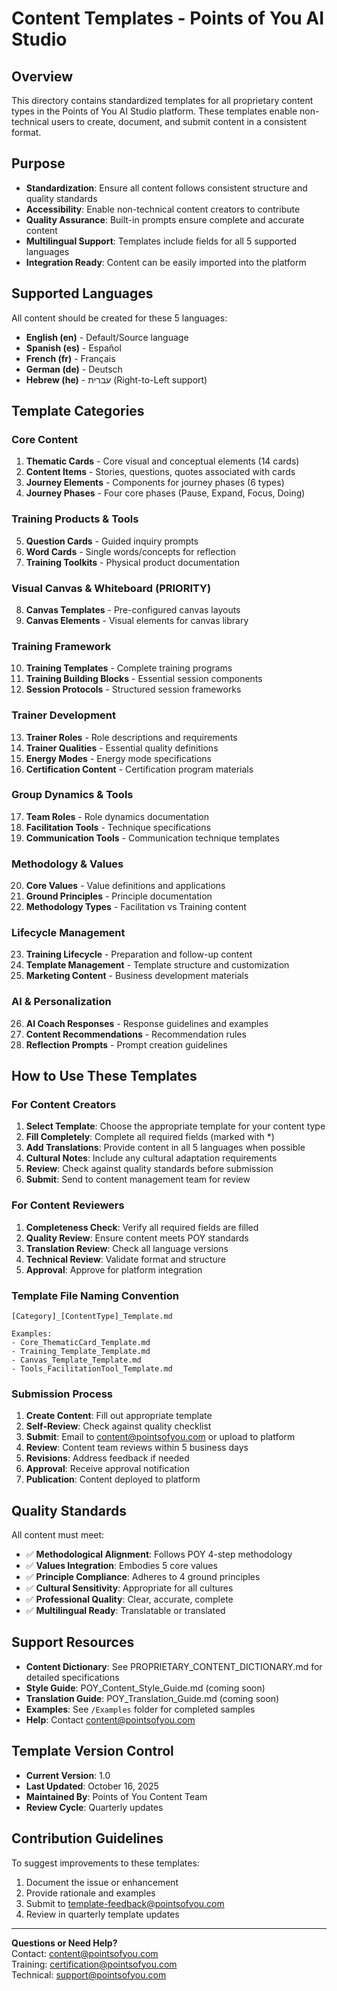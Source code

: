 # Content Templates - Points of You AI Studio

## Overview

This directory contains standardized templates for all proprietary content types in the Points of You AI Studio platform. These templates enable non-technical users to create, document, and submit content in a consistent format.

## Purpose

- **Standardization**: Ensure all content follows consistent structure and quality standards
- **Accessibility**: Enable non-technical content creators to contribute
- **Quality Assurance**: Built-in prompts ensure complete and accurate content
- **Multilingual Support**: Templates include fields for all 5 supported languages
- **Integration Ready**: Content can be easily imported into the platform

## Supported Languages

All content should be created for these 5 languages:
- **English (en)** - Default/Source language
- **Spanish (es)** - Español
- **French (fr)** - Français
- **German (de)** - Deutsch
- **Hebrew (he)** - עברית (Right-to-Left support)

## Template Categories

### Core Content
1. **Thematic Cards** - Core visual and conceptual elements (14 cards)
2. **Content Items** - Stories, questions, quotes associated with cards
3. **Journey Elements** - Components for journey phases (6 types)
4. **Journey Phases** - Four core phases (Pause, Expand, Focus, Doing)

### Training Products & Tools
5. **Question Cards** - Guided inquiry prompts
6. **Word Cards** - Single words/concepts for reflection
7. **Training Toolkits** - Physical product documentation

### Visual Canvas & Whiteboard (PRIORITY)
8. **Canvas Templates** - Pre-configured canvas layouts
9. **Canvas Elements** - Visual elements for canvas library

### Training Framework
10. **Training Templates** - Complete training programs
11. **Training Building Blocks** - Essential session components
12. **Session Protocols** - Structured session frameworks

### Trainer Development
13. **Trainer Roles** - Role descriptions and requirements
14. **Trainer Qualities** - Essential quality definitions
15. **Energy Modes** - Energy mode specifications
16. **Certification Content** - Certification program materials

### Group Dynamics & Tools
17. **Team Roles** - Role dynamics documentation
18. **Facilitation Tools** - Technique specifications
19. **Communication Tools** - Communication technique templates

### Methodology & Values
20. **Core Values** - Value definitions and applications
21. **Ground Principles** - Principle documentation
22. **Methodology Types** - Facilitation vs Training content

### Lifecycle Management
23. **Training Lifecycle** - Preparation and follow-up content
24. **Template Management** - Template structure and customization
25. **Marketing Content** - Business development materials

### AI & Personalization
26. **AI Coach Responses** - Response guidelines and examples
27. **Content Recommendations** - Recommendation rules
28. **Reflection Prompts** - Prompt creation guidelines

## How to Use These Templates

### For Content Creators

1. **Select Template**: Choose the appropriate template for your content type
2. **Fill Completely**: Complete all required fields (marked with *)
3. **Add Translations**: Provide content in all 5 languages when possible
4. **Cultural Notes**: Include any cultural adaptation requirements
5. **Review**: Check against quality standards before submission
6. **Submit**: Send to content management team for review

### For Content Reviewers

1. **Completeness Check**: Verify all required fields are filled
2. **Quality Review**: Ensure content meets POY standards
3. **Translation Review**: Check all language versions
4. **Technical Review**: Validate format and structure
5. **Approval**: Approve for platform integration

### Template File Naming Convention

```
[Category]_[ContentType]_Template.md

Examples:
- Core_ThematicCard_Template.md
- Training_Template_Template.md
- Canvas_Template_Template.md
- Tools_FacilitationTool_Template.md
```

### Submission Process

1. **Create Content**: Fill out appropriate template
2. **Self-Review**: Check against quality checklist
3. **Submit**: Email to content@pointsofyou.com or upload to platform
4. **Review**: Content team reviews within 5 business days
5. **Revisions**: Address feedback if needed
6. **Approval**: Receive approval notification
7. **Publication**: Content deployed to platform

## Quality Standards

All content must meet:
- ✅ **Methodological Alignment**: Follows POY 4-step methodology
- ✅ **Values Integration**: Embodies 5 core values
- ✅ **Principle Compliance**: Adheres to 4 ground principles
- ✅ **Cultural Sensitivity**: Appropriate for all cultures
- ✅ **Professional Quality**: Clear, accurate, complete
- ✅ **Multilingual Ready**: Translatable or translated

## Support Resources

- **Content Dictionary**: See PROPRIETARY_CONTENT_DICTIONARY.md for detailed specifications
- **Style Guide**: POY_Content_Style_Guide.md (coming soon)
- **Translation Guide**: POY_Translation_Guide.md (coming soon)
- **Examples**: See `/Examples` folder for completed samples
- **Help**: Contact content@pointsofyou.com

## Template Version Control

- **Current Version**: 1.0
- **Last Updated**: October 16, 2025
- **Maintained By**: Points of You Content Team
- **Review Cycle**: Quarterly updates

## Contribution Guidelines

To suggest improvements to these templates:
1. Document the issue or enhancement
2. Provide rationale and examples
3. Submit to template-feedback@pointsofyou.com
4. Review in quarterly template updates

---

**Questions or Need Help?**  
Contact: content@pointsofyou.com  
Training: certification@pointsofyou.com  
Technical: support@pointsofyou.com

